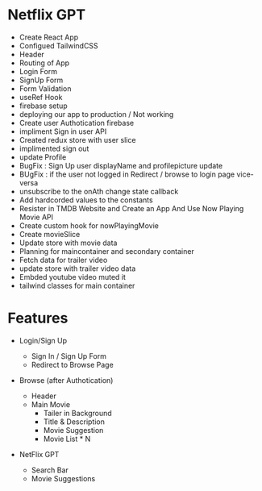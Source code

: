 # Netflix GPT

- Create React App
- Configued TailwindCSS
- Header
- Routing of App
- Login Form
- SignUp Form
- Form Validation
- useRef Hook
- firebase setup
- deploying our app to production / Not working
- Create user Authotication firebase
- impliment Sign in user API
- Created redux store with user slice
- implimented sign out
- update Profile
- BugFix : Sign Up user displayName and profilepicture update
- BUgFix : if the user not logged in Redirect / browse to login page vice-versa
- unsubscribe to the onAth change state callback
- Add hardcorded values to the constants
- Resister in TMDB Website and Create an App And Use Now Playing Movie API
- Create custom hook for nowPlayingMovie
- Create movieSlice
- Update store with movie data
- Planning for maincontainer and secondary container
- Fetch data for trailer video
- update store with trailer video data
- Embded youtube video muted it
- tailwind classes for main container

# Features

- Login/Sign Up

  - Sign In / Sign Up Form
  - Redirect to Browse Page

- Browse (after Authotication)
  - Header
  - Main Movie
    - Tailer in Background
    - Title & Description
    - Movie Suggestion
    - Movie List \* N
- NetFlix GPT
  - Search Bar
  - Movie Suggestions
